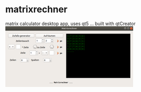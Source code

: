 # matrixrechner
matrix calculator desktop app, uses qt5 ... built with qtCreator <br>
<img src="https://github.com/pterodactylus42/matrixrechner/blob/main/screenshot.png" alt="screenshot">
